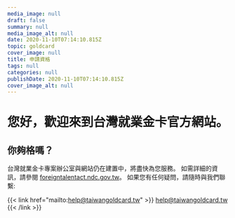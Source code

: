 ```yaml
---
media_image: null
draft: false
summary: null
media_image_alt: null
date: 2020-11-10T07:14:10.815Z
topic: goldcard
cover_image: null
title: 申請資格
tags: null
categories: null
publishDate: 2020-11-10T07:14:10.815Z
cover_image_alt: null
---
```

# 您好，歡迎來到台灣就業金卡官方網站。

## 你夠格嗎？

台灣就業金卡專案辦公室與網站仍在建置中，將盡快為您服務。
如需詳細的資訊，請參閱 [foreigntalentact.ndc.gov.tw](https://foreigntalentact.ndc.gov.tw/)。
如果您有任何疑問，請隨時與我們聯繫:

{{< link href="mailto:help@taiwangoldcard.tw" >}}
help@taiwangoldcard.tw
{{< /link >}}